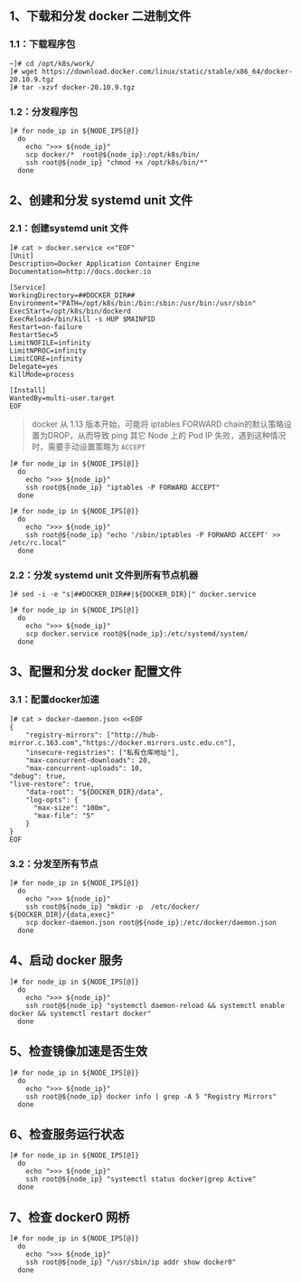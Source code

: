 ## 1、下载和分发 docker 二进制文件
### 1.1：下载程序包
```shell
~]# cd /opt/k8s/work/
]# wget https://download.docker.com/linux/static/stable/x86_64/docker-20.10.9.tgz
]# tar -xzvf docker-20.10.9.tgz
```

### 1.2：分发程序包
```shell
]# for node_ip in ${NODE_IPS[@]}
  do
    echo ">>> ${node_ip}"
    scp docker/*  root@${node_ip}:/opt/k8s/bin/
    ssh root@${node_ip} "chmod +x /opt/k8s/bin/*"
  done
```

## 2、创建和分发 systemd unit 文件
### 2.1：创建systemd unit 文件
```shell
]# cat > docker.service <<"EOF"
[Unit]
Description=Docker Application Container Engine
Documentation=http://docs.docker.io
 
[Service]
WorkingDirectory=##DOCKER_DIR##
Environment="PATH=/opt/k8s/bin:/bin:/sbin:/usr/bin:/usr/sbin"
ExecStart=/opt/k8s/bin/dockerd
ExecReload=/bin/kill -s HUP $MAINPID
Restart=on-failure
RestartSec=5
LimitNOFILE=infinity
LimitNPROC=infinity
LimitCORE=infinity
Delegate=yes
KillMode=process
 
[Install]
WantedBy=multi-user.target
EOF
```
> docker 从 1.13 版本开始，可能将 iptables FORWARD chain的默认策略设置为DROP，从而导致 ping 其它 Node 上的 Pod IP 失败，遇到这种情况时，需要手动设置策略为 `ACCEPT`

```shell
]# for node_ip in ${NODE_IPS[@]}
  do
    echo ">>> ${node_ip}"
    ssh root@${node_ip} "iptables -P FORWARD ACCEPT"
  done

]# for node_ip in ${NODE_IPS[@]}
  do
    echo ">>> ${node_ip}"
    ssh root@${node_ip} "echo '/sbin/iptables -P FORWARD ACCEPT' >> /etc/rc.local"
  done
```
### 2.2：分发 systemd unit 文件到所有节点机器
```shell
]# sed -i -e "s|##DOCKER_DIR##|${DOCKER_DIR}|" docker.service

]# for node_ip in ${NODE_IPS[@]}
  do
    echo ">>> ${node_ip}"
    scp docker.service root@${node_ip}:/etc/systemd/system/
  done
```

## 3、配置和分发 docker 配置文件
### 3.1：配置docker加速
```shell
]# cat > docker-daemon.json <<EOF
{
    "registry-mirrors": ["http://hub-mirror.c.163.com","https://docker.mirrors.ustc.edu.cn"],
    "insecure-registries": ["私有仓库地址"], 
    "max-concurrent-downloads": 20,
    "max-concurrent-uploads": 10,
"debug": true,
"live-restore": true,
    "data-root": "${DOCKER_DIR}/data",
    "log-opts": {
      "max-size": "100m",
      "max-file": "5"
    }
}
EOF
```
### 3.2：分发至所有节点
```shell
]# for node_ip in ${NODE_IPS[@]}
  do
    echo ">>> ${node_ip}"
    ssh root@${node_ip} "mkdir -p  /etc/docker/ ${DOCKER_DIR}/{data,exec}"
    scp docker-daemon.json root@${node_ip}:/etc/docker/daemon.json
  done
```
## 4、启动 docker 服务
```shell
]# for node_ip in ${NODE_IPS[@]}
  do
    echo ">>> ${node_ip}"
    ssh root@${node_ip} "systemctl daemon-reload && systemctl enable docker && systemctl restart docker"
  done
```
## 5、检查镜像加速是否生效
```shell
]# for node_ip in ${NODE_IPS[@]}
  do
    echo ">>> ${node_ip}"
    ssh root@${node_ip} docker info | grep -A 5 "Registry Mirrors"
  done
```

## 6、检查服务运行状态
```shell
]# for node_ip in ${NODE_IPS[@]}
  do
    echo ">>> ${node_ip}"
    ssh root@${node_ip} "systemctl status docker|grep Active"
  done
```

## 7、检查 docker0 网桥
```shell
]# for node_ip in ${NODE_IPS[@]}
  do
    echo ">>> ${node_ip}"
    ssh root@${node_ip} "/usr/sbin/ip addr show docker0"
  done
```
